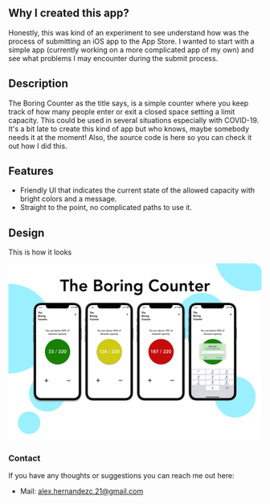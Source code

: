 ## Why I created this app?
Honestly, this was kind of an experiment to see understand how was the process of submitting an iOS app to the App Store. I wanted to start with a simple app (currently working on a more complicated app of my own) and see what problems I may encounter during the submit process. 

## Description

The Boring Counter as the title says, is a simple counter where you keep track of how many people enter or exit a closed space setting a limit capacity. This could be used in several situations especially with COVID-19. It's a bit late to create this kind of app but who knows, maybe somebody needs it at the moment! Also, the source code is here so you can check it out how I did this.

## Features

- Friendly UI that indicates the current state of the allowed capacity with bright colors and a message.
- Straight to the point, no complicated paths to use it.

## Design
This is how it looks

![Screenshot](Screenshots/FinalPresentation.png)


### Contact
If you have any thoughts or suggestions you can reach me out here:
- Mail: alex.hernandezc.21@gmail.com


